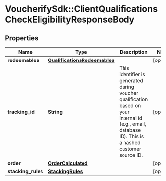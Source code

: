 # VoucherifySdk::ClientQualificationsCheckEligibilityResponseBody

## Properties

| Name | Type | Description | Notes |
| ---- | ---- | ----------- | ----- |
| **redeemables** | [**QualificationsRedeemables**](QualificationsRedeemables.md) |  | [optional] |
| **tracking_id** | **String** | This identifier is generated during voucher qualification based on your internal id (e.g., email, database ID). This is a hashed customer source ID. | [optional] |
| **order** | [**OrderCalculated**](OrderCalculated.md) |  | [optional] |
| **stacking_rules** | [**StackingRules**](StackingRules.md) |  | [optional] |

